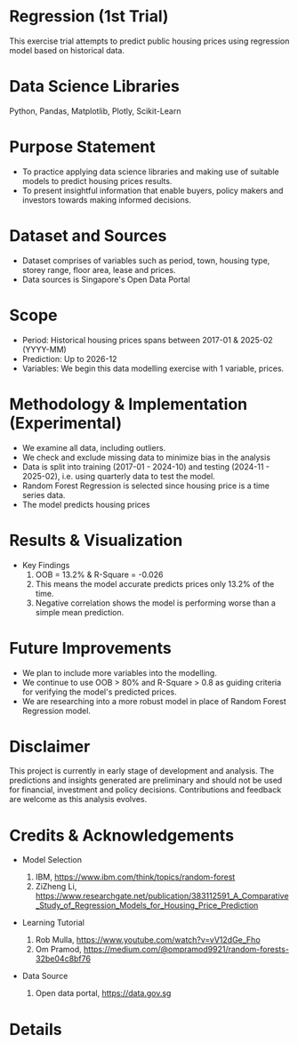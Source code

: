 # Regression (1st Trial)
This exercise trial attempts to predict public housing prices using regression model based on historical data.   

# Data Science Libraries
Python, Pandas, Matplotlib, Plotly, Scikit-Learn

# Purpose Statement
* To practice applying data science libraries and making use of suitable models to predict housing prices results.  
* To present insightful information that enable buyers, policy makers and investors towards making informed decisions.

# Dataset and Sources
* Dataset comprises of variables such as period, town, housing type, storey range, floor area, lease and prices.
* Data sources is Singapore's Open Data Portal

# Scope
* Period: Historical housing prices spans between 2017-01 & 2025-02 (YYYY-MM)
* Prediction: Up to 2026-12
* Variables: We begin this data modelling exercise with 1 variable, prices.

# Methodology & Implementation (Experimental)
* We examine all data, including outliers.
* We check and exclude missing data to minimize bias in the analysis
* Data is split into training (2017-01 - 2024-10) and testing (2024-11 - 2025-02), i.e. using quarterly data to test the model.
* Random Forest Regression is selected since housing price is a time series data.
* The model predicts housing prices 

# Results & Visualization
* Key Findings
  1. OOB = 13.2% & R-Square = -0.026
  2. This means the model accurate predicts prices only 13.2% of the time.
  3. Negative correlation shows the model is performing worse than a simple mean prediction.
 
# Future Improvements
* We plan to include more variables into the modelling.
* We continue to use OOB > 80% and R-Square > 0.8 as guiding criteria for verifying the model's predicted prices.
* We are researching into a more robust model in place of Random Forest Regression model.

# Disclaimer
This project is currently in early stage of development and analysis.  The predictions and insights generated are preliminary and should not be used for financial, investment and policy decisions.  Contributions and feedback are welcome as this analysis evolves. 


# Credits & Acknowledgements
* Model Selection
  1. IBM, https://www.ibm.com/think/topics/random-forest
  2. ZiZheng Li, https://www.researchgate.net/publication/383112591_A_Comparative_Study_of_Regression_Models_for_Housing_Price_Prediction

* Learning Tutorial
  1. Rob Mulla, https://www.youtube.com/watch?v=vV12dGe_Fho
  2. Om Pramod, https://medium.com/@ompramod9921/random-forests-32be04c8bf76
  
* Data Source
  1. Open data portal, https://data.gov.sg

# Details








